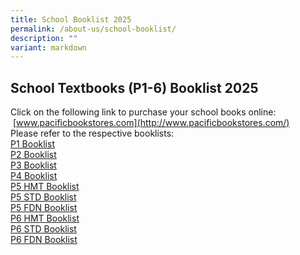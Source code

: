 ```yaml
---
title: School Booklist 2025
permalink: /about-us/school-booklist/
description: ""
variant: markdown
---
```

School Textbooks (P1-6) Booklist 2025
-------------------------------------

Click on the following link to purchase your school books online: &nbsp;[www.pacificbookstores.com](http://www.pacificbookstores.com/)  
Please refer to the respective booklists:<br>
[P1 Booklist](/files/booklist/2025/P1.pdf)<br>
[P2 Booklist](/files/P2.pdf)<br>
[P3 Booklist](/files/P3.pdf)<br>
[P4 Booklist](/files/P4.pdf)<br>
[P5 HMT Booklist](/files/P5__HMT_.pdf)<br>
[P5 STD Booklist](/files/P5__STD_.pdf)<br>
[P5 FDN Booklist](/files/P5__FDN_.pdf)<br>
[P6 HMT Booklist](/files/P6__HMT_.pdf)<br>
[P6 STD Booklist](/files/P6__STD_.pdf)<br>
[P6 FDN Booklist](/files/P6__FDN_.pdf)<br>